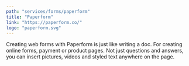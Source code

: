 ```yaml
---
path: "services/forms/paperform"
title: "Paperform"
link: "https://paperform.co/"
logo: "paperform.svg"
---
```


Creating web forms with Paperform is just like writing a doc. For creating online forms, payment or product pages. 
Not just questions and answers, you can insert pictures, videos and styled text anywhere on the page.
